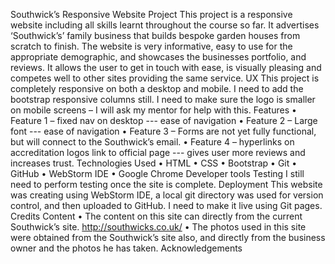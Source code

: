 Southwick’s Responsive Website Project
This project is a responsive website including all skills learnt throughout the course so far. It advertises ‘Southwick’s’ family business that builds bespoke garden houses from scratch to finish. The website is very informative, easy to use for the appropriate demographic, and showcases the businesses portfolio, and reviews. It allows the user to get in touch with ease, is visually pleasing and competes well to other sites providing the same service. 
UX
This project is completely responsive on both a desktop and mobile. I need to add the bootstrap responsive columns still. I need to make sure the logo is smaller on mobile screens – I will ask my mentor for help with this. 
Features
•	Feature 1 – fixed nav on desktop --- ease of navigation
•	Feature 2 – Large font --- ease of navigation
•	Feature 3 – Forms are not yet fully functional, but will connect to the Southwick’s email. 
•	Feature 4 – hyperlinks on accreditation logos link to official page --- gives user more reviews and increases trust. 
Technologies Used
•	HTML
•	CSS
•	Bootstrap
•	Git
•	GitHub
•	WebStorm IDE
•	Google Chrome Developer tools
Testing
I still need to perform testing once the site is complete. 
Deployment
This website was creating using WebStorm IDE, a local git directory was used for version control, and then uploaded to GitHub. I need to make it live using Git pages. 
Credits
Content
•	The content on this site can directly from the current Southwick’s site. http://southwicks.co.uk/
•	The photos used in this site were obtained from the Southwick’s site also, and directly from the business owner and the photos he has taken. 
Acknowledgements

